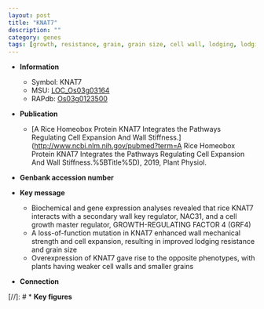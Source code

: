 ```yaml
---
layout: post
title: "KNAT7"
description: ""
category: genes
tags: [growth, resistance, grain, grain size, cell wall, lodging, lodging resistance]
---
```


* **Information**  
    + Symbol: KNAT7  
    + MSU: [LOC_Os03g03164](http://rice.uga.edu/cgi-bin/ORF_infopage.cgi?orf=LOC_Os03g03164)  
    + RAPdb: [Os03g0123500](https://rapdb.dna.affrc.go.jp/locus/?name=Os03g0123500)  

* **Publication**  
    + [A Rice Homeobox Protein KNAT7 Integrates the Pathways Regulating Cell Expansion And Wall Stiffness.](http://www.ncbi.nlm.nih.gov/pubmed?term=A Rice Homeobox Protein KNAT7 Integrates the Pathways Regulating Cell Expansion And Wall Stiffness.%5BTitle%5D), 2019, Plant Physiol.

* **Genbank accession number**  

* **Key message**  
    + Biochemical and gene expression analyses revealed that rice KNAT7 interacts with a secondary wall key regulator, NAC31, and a cell growth master regulator, GROWTH-REGULATING FACTOR 4 (GRF4)
    + A loss-of-function mutation in KNAT7 enhanced wall mechanical strength and cell expansion, resulting in improved lodging resistance and grain size
    + Overexpression of KNAT7 gave rise to the opposite phenotypes, with plants having weaker cell walls and smaller grains

* **Connection**  

[//]: # * **Key figures**  


